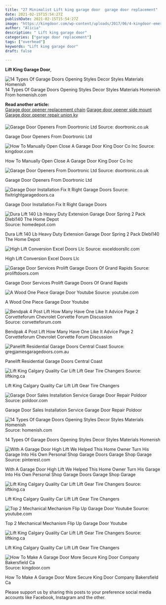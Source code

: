 ```yaml
---
title: "27 Minimalist Lift king garage door  garage door replacement"
date: 2021-02-15T15:54:27Z
publishDate: 2021-02-15T15:54:27Z
image: "https://kingdoor.com/wp-content/uploads/2017/06/4-kingdoor-emergency.jpg"
author: "Alicia"
description: " Lift king garage door"
categories: ["garage door replacement"]
tags: ["overhead"]
keywords: "Lift king garage door"
draft: false

---
```

<!-- Head tag Code -->
**Lift King Garage Door**, 

![14 Types Of Garage Doors Opening Styles Decor Styles Materials Homenish](http://www.homenish.com/wp-content/uploads/2021/06/Types-of-Garage-Doors.jpg "14 Types Of Garage Doors Opening Styles Decor Styles Materials Homenish")
14 Types Of Garage Doors Opening Styles Decor Styles Materials Homenish From homenish.com

**Read another article:**  
[Garage door opener replacement chain](/garage-door-opener-replacement-chain/)
[Garage door opener side mount](/garage-door-opener-side-mount/)
[Garage door opener repair union ky](/garage-door-opener-repair-union-ky/)




### 

 


![Garage Door Openers From Doortronic Ltd](http://www.doortronic.co.uk/acatalog/latest_banner_offer_199.jpg "Garage Door Openers From Doortronic Ltd")
Source: doortronic.co.uk

Garage Door Openers From Doortronic Ltd  

![How To Manually Open Close A Garage Door King Door Co Inc](https://kingdoor.com/wp-content/uploads/2019/08/2-Using-a-Garage-Door-Emergency-Release-Cord.jpg "How To Manually Open Close A Garage Door King Door Co Inc")
Source: kingdoor.com

How To Manually Open Close A Garage Door King Door Co Inc  

![Garage Door Openers From Doortronic Ltd](http://www.doortronic.co.uk/acatalog/homebanner.jpg "Garage Door Openers From Doortronic Ltd")
Source: doortronic.co.uk

Garage Door Openers From Doortronic Ltd  

![Garage Door Installation Fix It Right Garage Doors](https://fixitrightgaragedoors.ca/wp-content/uploads/2021/06/garage-door-repair-contractors.jpg "Garage Door Installation Fix It Right Garage Doors")
Source: fixitrightgaragedoors.ca

Garage Door Installation Fix It Right Garage Doors  

![Dura Lift 140 Lb Heavy Duty Extension Garage Door Spring 2 Pack Dlebl140 The Home Depot](https://images.thdstatic.com/productImages/e4fa0d15-483f-4501-b0dc-5423d794a157/svn/dura-lift-garage-door-extension-springs-dlebl140-fa_600.jpg "Dura Lift 140 Lb Heavy Duty Extension Garage Door Spring 2 Pack Dlebl140 The Home Depot")
Source: homedepot.com

Dura Lift 140 Lb Heavy Duty Extension Garage Door Spring 2 Pack Dlebl140 The Home Depot  

![High Lift Conversion Excel Doors Llc](https://exceldoorsllc.com/files/2016/10/3.jpg "High Lift Conversion Excel Doors Llc")
Source: exceldoorsllc.com

High Lift Conversion Excel Doors Llc  

![Garage Door Services Prolift Garage Doors Of Grand Rapids](https://www.proliftdoors.com/images/mainstage-local.2105271204197.jpg "Garage Door Services Prolift Garage Doors Of Grand Rapids")
Source: proliftdoors.com

Garage Door Services Prolift Garage Doors Of Grand Rapids  

![A Wood One Piece Garage Door Youtube](https://i.ytimg.com/vi/hWi0iuSOXiM/maxresdefault.jpg "A Wood One Piece Garage Door Youtube")
Source: youtube.com

A Wood One Piece Garage Door Youtube  

![Bendpak 4 Post Lift How Many Have One Like It Advice Page 2 Corvetteforum Chevrolet Corvette Forum Discussion](http://redshift.homestead.com/Lift/3_Car.jpg "Bendpak 4 Post Lift How Many Have One Like It Advice Page 2 Corvetteforum Chevrolet Corvette Forum Discussion")
Source: corvetteforum.com

Bendpak 4 Post Lift How Many Have One Like It Advice Page 2 Corvetteforum Chevrolet Corvette Forum Discussion  

![Panelift Residential Garage Doors Central Coast](https://www.gregjamesgaragedoors.com.au/wp-content/uploads/2017/03/panelift.png "Panelift Residential Garage Doors Central Coast")
Source: gregjamesgaragedoors.com.au

Panelift Residential Garage Doors Central Coast  

![Lift King Calgary Quality Car Lift Lift Gear Tire Changers](https://liftking.ca/wp-content/uploads/2015/08/gallerypic2-1024x768.jpg "Lift King Calgary Quality Car Lift Lift Gear Tire Changers")
Source: liftking.ca

Lift King Calgary Quality Car Lift Lift Gear Tire Changers  

![Garage Door Sales Installation Service Garage Door Repair Poldoor](https://poldoor.com/wp-content/uploads/New-Modern-Hormann-Aluminum-Garage-Door-Union-MI-3-scaled.jpg "Garage Door Sales Installation Service Garage Door Repair Poldoor")
Source: poldoor.com

Garage Door Sales Installation Service Garage Door Repair Poldoor  

![14 Types Of Garage Doors Opening Styles Decor Styles Materials Homenish](http://www.homenish.com/wp-content/uploads/2021/06/Types-of-Garage-Doors.jpg "14 Types Of Garage Doors Opening Styles Decor Styles Materials Homenish")
Source: homenish.com

14 Types Of Garage Doors Opening Styles Decor Styles Materials Homenish  

![With A Garage Door High Lift We Helped This Home Owner Turn His Garage Into His Own Personal Shop Garage Doors Garage Shop Garage](https://i.pinimg.com/originals/7f/ac/5f/7fac5f1a92d4960695006bf92f84d3ae.jpg "With A Garage Door High Lift We Helped This Home Owner Turn His Garage Into His Own Personal Shop Garage Doors Garage Shop Garage")
Source: pinterest.com

With A Garage Door High Lift We Helped This Home Owner Turn His Garage Into His Own Personal Shop Garage Doors Garage Shop Garage  

![Lift King Calgary Quality Car Lift Lift Gear Tire Changers](https://liftking.ca/wp-content/uploads/2015/08/gallerupic1-e1439411789413-1024x928.jpg "Lift King Calgary Quality Car Lift Lift Gear Tire Changers")
Source: liftking.ca

Lift King Calgary Quality Car Lift Lift Gear Tire Changers  

![Top 2 Mechanical Mechanism Flip Up Garage Door Youtube](https://i.ytimg.com/vi/_2ZzVGrJy90/maxresdefault.jpg "Top 2 Mechanical Mechanism Flip Up Garage Door Youtube")
Source: youtube.com

Top 2 Mechanical Mechanism Flip Up Garage Door Youtube  

![Lift King Calgary Quality Car Lift Lift Gear Tire Changers](https://liftking.ca/wp-content/uploads/2015/08/gallerypic7-1024x768.jpg "Lift King Calgary Quality Car Lift Lift Gear Tire Changers")
Source: liftking.ca

Lift King Calgary Quality Car Lift Lift Gear Tire Changers  

![How To Make A Garage Door More Secure King Door Company Bakersfield Ca](https://kingdoor.com/wp-content/uploads/2017/06/4-kingdoor-emergency.jpg "How To Make A Garage Door More Secure King Door Company Bakersfield Ca")
Source: kingdoor.com

How To Make A Garage Door More Secure King Door Company Bakersfield Ca  

Please support us by sharing this posts to your preference social media accounts like Facebook, Instagram and the other.

